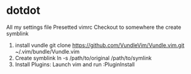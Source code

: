 # dotdot
All my settings file
Presetted vimrc
Checkout to somewhere the create symblink
1.  install vundle
git clone https://github.com/VundleVim/Vundle.vim.git ~/.vim/bundle/Vundle.vim
2.  Create symblink
ln -s /path/to/original /path/to/symlink
3.  Install Plugins:
Launch vim and run :PluginInstall

